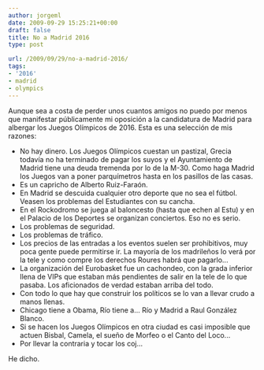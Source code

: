 ```yaml
---
author: jorgeml
date: 2009-09-29 15:25:21+00:00
draft: false
title: No a Madrid 2016
type: post

url: /2009/09/29/no-a-madrid-2016/
tags:
- '2016'
- madrid
- olympics
---
```


Aunque sea a costa de perder unos cuantos amigos no puedo por menos que manifestar públicamente mi oposición a la candidatura de Madrid para albergar los Juegos Olímpicos de 2016. Esta es una selección de mis razones:

* No hay dinero. Los Juegos Olímpicos cuestan un pastizal, Grecia todavía no ha terminado de pagar los suyos y el Ayuntamiento de Madrid tiene una deuda tremenda por lo de la M-30. Como haga Madrid los Juegos van a poner parquímetros hasta en los pasillos de las casas.
* Es un capricho de Alberto Ruiz-Faraón.
* En Madrid se descuida cualquier otro deporte que no sea el fútbol. Veasen los problemas del Estudiantes con su cancha.
* En el Rockodromo se juega al baloncesto (hasta que echen al Estu) y en el Palacio de los Deportes se organizan conciertos. Eso no es serio.
* Los problemas de seguridad.
* Los problemas de tráfico.
* Los precios de las entradas a los eventos suelen ser prohibitivos, muy poca gente puede permitirse ir. La mayoría de los madrileños lo verá por la tele y como compre los derechos Roures habrá que pagarlo...
* La organización del Eurobasket fue un cachondeo, con la grada inferior llena de VIPs que estaban más pendientes de salir en la tele de lo que pasaba. Los aficionados de verdad estaban arriba del todo.
* Con todo lo que hay que construir los políticos se lo van a llevar crudo a manos llenas.
* Chicago tiene a Obama, Río tiene a... Río y Madrid a Raul González Blanco.
* Si se hacen los Juegos Olímpicos en otra ciudad es casi imposible que actuen Bisbal, Camela, el sueño de Morfeo o el Canto del Loco...
* Por llevar la contraria y tocar los coj...

He dicho.
